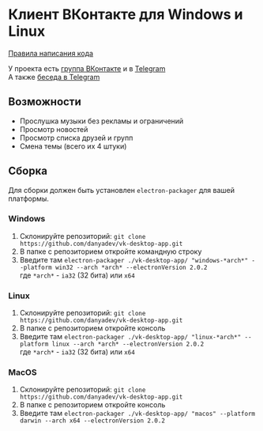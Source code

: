 # Клиент ВКонтакте для Windows и Linux
[Правила написания кода](/docs/CODING_STYLE.md)

У проекта есть [группа ВКонтакте](https://vk.com/vk_desktop_app) и в [Telegram](https://t.me/vkdesktop)  
А также [беседа в Telegram](https://t.me/vkdesktopteam)
## Возможности
* Прослушка музыки без рекламы и ограничений
* Просмотр новостей
* Просмотр списка друзей и групп
* Смена темы (всего их 4 штуки)
## Сборка
Для сборки должен быть установлен `electron-packager` для вашей платформы.
### Windows
1. Склонируйте репозиторий: `git clone https://github.com/danyadev/vk-desktop-app.git`
2. В папке с репозиторием откройте командную строку
3. Введите там `electron-packager ./vk-desktop-app/ "windows-*arch*" --platform win32 --arch *arch* --electronVersion 2.0.2`  
где `*arch*` - `ia32` (32 бита) или `x64`
### Linux
1. Склонируйте репозиторий: `git clone https://github.com/danyadev/vk-desktop-app.git`
2. В папке с репозиторием откройте консоль
3. Введите там `electron-packager ./vk-desktop-app/ "linux-*arch*" --platform linux --arch *arch* --electronVersion 2.0.2`  
где `*arch*` - `ia32` (32 бита) или `x64`
### MacOS
1. Склонируйте репозиторий: `git clone https://github.com/danyadev/vk-desktop-app.git`
2. В папке с репозиторием откройте консоль
3. Введите там `electron-packager ./vk-desktop-app/ "macos" --platform darwin --arch x64 --electronVersion 2.0.2`

